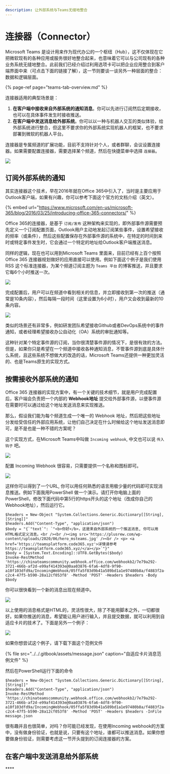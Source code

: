 ```yaml
---
description: 让外部系统与Teams无缝地整合
---
```


# 连接器（Connector）

Microsoft Teams 是设计用来作为现代办公的一个枢纽（Hub），这不仅体现在它把微软现有的各种应用或服务很好地整合起来，也意味着它可以与公司现有的各种业务系统无缝地整合。此前我们已经介绍过利用选项卡可以把企业应用整合到客户端界面中来（可点击下面的链接了解），这一节则要谈一谈另外一种层面的整合：数据和逻辑层面。

{% page-ref page="teams-tab-overview.md" %}

连接器适用的典型场景是：

1. **在客户端中接收来自外部系统的通知消息**。你可以先进行订阅然后定期接收，也可以在具体事件发生时接收推送。
2. **在客户端中发送消息给外部系统**。你可以以一种与机器人交互的类似体验，给外部系统进行整合，但这里不要求你的外部系统实现机器人的框架，也不要求部署到微软的机器人平台。

连接器是专属频道的扩展功能，目前不支持针对个人，或者群聊，会议设置连接器。如果需要配置连接器，需要选择某个频道，然后在快捷菜单中选择 `连接器`。

![](../../.gitbook/assets/tu-pian-%20%2841%29.png)

## 订阅外部系统的通知

其实连接器这个技术，早在2016年就在Office 365中引入了，当时是主要应用于Outlook客户端，如果有兴趣，你可以参考下面这个官方的文档介绍（英文）。

{% embed url="https://www.microsoft.com/en-us/microsoft-365/blog/2016/03/25/introducing-office-365-connectors/" %}

Office 365的连接器，是基于 `订阅/发布` 这种架构来实现的，即外部事件源需要预先定义一个订阅配置页面，Outlook用户主动地发起订阅某些事件，设置希望接收的频率（或条件），然后这些配置保存在外部事件源的系统中，在特定的时间到来时或特定事件发生时，它会通过一个特定的地址给Outlook客户端推送消息。

同样的逻辑，现在也可以用到Microsoft Teams 里面来，目前已经有上百个按照Office 365 连接器规划做好的应用直接可以使用。例如下面这个例子是我们使用RSS 这个标准连接器，为某个频道订阅主题为 `Teams 平台` 的博客推送，并且要求它每6个小时推送一次。

![](../../.gitbook/assets/tu-pian-%20%2833%29.png)

完成配置后，用户可以在频道中看到相关的信息，并立即接收到第一次的推送（通常是10条内容），然后每隔一段时间（这里设置为6小时），用户又会收到最新的10条内容。

![](../../.gitbook/assets/tu-pian-%20%2839%29.png)

类似的场景还有非常多，例如研发团队希望接收Github或者DevOps系统中的事件通知，或者经理希望接收办公自动化（OA）系统的审批通知等。

这种针对某个特定事件源的订阅，当你很清楚事件源的情况下，是很有效的方法。但是，如果你只是希望在一个频道中接收各种通知消息，不管事件源到底是具体什么系统，且这些系统不想做大的改造的话，Microsoft Teams还提供一种更加灵活的、也是Teams原生的实现方式。

## 按需接收外部系统的通知

Office 365 连接器的实现方案中，有一个关键的技术细节，就是用户完成配置后，客户端会负责把一个内部的 **Webhook地址** 提交给外部事件源，以便事件源在需要时可以通过给这个地址发送消息来实现推送。

那么，假设我们能为每个频道生成一个唯一的 Webhook 地址，然后把这些地址分发给受信任的外部应用系统，让他们自己决定在什么时候给这个地址发送消息即可，是不是也是一种不错的方案呢？

这个实现方式，在Microsoft Teams中叫做 `Incoming webhook`, 中文也可以说 `传入钩子` 吧。

![](../../.gitbook/assets/tu-pian-%20%2836%29.png)

配置 Incoming Webhook 很容易，只需要提供一个名称和图标即可。

![](../../.gitbook/assets/tu-pian-%20%2830%29.png)

这样你可以得到了一个URL, 你可以用任何熟悉的语言用极少量的代码即可实现消息推送。例如下面我用PowerShell 做一个演示。请打开你电脑上面的PowerShell，修改下面代码中第5行的https开头的这个地址（改成你自己的Webhook地址），然后运行它。

```text
$headers = New-Object "System.Collections.Generic.Dictionary[[String],[String]]"
$headers.Add("Content-Type", "application/json")
$body = "{`"text`": `"<b>你好</b>，这是来自外部系统的一个推送消息, 你可以用HTML格式定义消息。<br /><br /><img src='https://plusrew.com/wp-content/uploads/2020/06/hero_msteams.jpg' /><br /> <p> <a href='https://teamsplatform.code365.xyz'>详情请参考 https://teamsplatform.code365.xyz/</a></p>`"}"
$body = [System.Text.Encoding]::UTF8.GetBytes($body)
Invoke-RestMethod 'https://chinateamscommunity.webhook.office.com/webhookb2/7e79a292-3721-466b-af2d-e99af414393e@0aa03876-6fa6-4df8-9f90-a10f103dfd9a/IncomingWebhook/05ffa5f83d9b41a589bd1a1e97480b8a/f4883f2a-c2c4-47f5-b590-28a12cf053f8' -Method 'POST' -Headers $headers -Body $body
```

你可以很快看到一个新的消息出现在频道中。

![](../../.gitbook/assets/tu-pian-%20%2843%29.png)

以上使用的消息格式是HTML的，灵活性很大，除了不能用脚本之外，一切都很好。如果你推送的消息，希望能让用户进行输入，并且提交数据，就可以利用到自适应卡片的技术了。下面是另外一个例子：

![](../../.gitbook/assets/tu-pian-%20%2840%29.png)

如果你想尝试这个例子，请下载下面这个范例文件

{% file src="../../.gitbook/assets/message.json" caption="自适应卡片消息范例文件" %}

然后在PowerShell运行下面的命令

```text
$headers = New-Object "System.Collections.Generic.Dictionary[[String],[String]]"
$headers.Add("Content-Type", "application/json")
Invoke-RestMethod 'https://chinateamscommunity.webhook.office.com/webhookb2/7e79a292-3721-466b-af2d-e99af414393e@0aa03876-6fa6-4df8-9f90-a10f103dfd9a/IncomingWebhook/05ffa5f83d9b41a589bd1a1e97480b8a/f4883f2a-c2c4-47f5-b590-28a12cf053f8' -Method 'POST' -Headers $headers -InFile message.json
```

很有趣并且也很简单，对吗？你可能已经发现，在使用Incoming webhook的方案中，没有做身份验证，也就是说，只要有这个地址，谁都可以推送消息。如果你想要做身份验证，则需要考虑这一节开头提到的订阅连接器的方案。

## **在客户端中发送消息给外部系统**

\*\*\*\*



